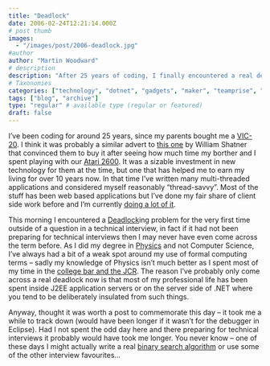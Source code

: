 ```yaml
---
title: "Deadlock"
date: 2006-02-24T12:21:14.000Z
# post thumb
images:
  - "/images/post/2006-deadlock.jpg"
#author
author: "Martin Woodward"
# description
description: "After 25 years of coding, I finally encountered a real deadlock, highlighting the importance of continuous learning and interview prep."
# Taxonomies
categories: ["technology", "dotnet", "gadgets", "maker", "teamprise", "web", "programming", "podcast", "personal"]
tags: ["blog", "archive"]
type: "regular" # available type (regular or featured)
draft: false
---
```

I’ve been coding for around 25 years, since my parents bought me a [VIC-20](http://en.wikipedia.org/wiki/Commodore_VIC-20).  I think it was probably a similar advert to [this one](http://www.archive.org/download/CommodoreVic20CommercialwithWilliamShatnerfromtheyear1980Iactuallyhadoneofthesethings/vic201982.wmv) by William Shatner that convinced them to buy it after seeing how much time my borther and I spent playing with our [Atari 2600](http://en.wikipedia.org/wiki/Atari_2600).  It was a sizable investment in new technology for them at the time, but one that has helped me to earn my living for over 10 years now. In that time I’ve written many multi-threaded applications and considered myself reasonably “thread-savvy”.  Most of the stuff has been web based applications but I’ve done my fair share of client side work before and I’m currently [doing a lot of it](http://www.teamprise.com/).

This morning I encountered a [Deadlock](http://en.wikipedia.org/wiki/Deadlock)ing problem for the very first time outside of a question in a technical interview, in fact if it had not been preparing for technical interviews then I may never have even come across the term before.  As I did my degree in [Physics](http://www.dur.ac.uk/physics/) and not Computer Science, I’ve always had a bit of a weak spot around my use of formal computing terms – sadly my knowledge of Physics isn’t much better as I spent most of my time in the [college bar and the JCR](http://www.dur.ac.uk/StChads/buildings.html).  The reason I’ve probably only come across a real deadlock now is that most of my professional life has been spent inside J2EE application servers or on the server side of .NET where you tend to be deliberately insulated from such things.

Anyway, thought it was worth a post to commemorate this day – it took me a while to track down (would have been longer if it wasn’t for the debugger in Eclipse).  Had I not spent the odd day here and there preparing for technical interviews it probably would have took me longer.  You never know – one of these days I might actually write a real [binary search algorithm](http://en.wikipedia.org/wiki/Binary_search) or use some of the other interview favourites…